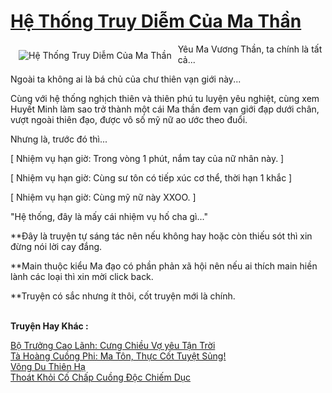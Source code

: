 <a href="https://utruyen.com/truyen/he-thong-truy-diem-cua-ma-than/19161/" title="Hệ Thống Truy Diễm Của Ma Thần"><h1>Hệ Thống Truy Diễm Của Ma Thần</h1></a><div style="display:table"><img align="right" style="float: left; padding: 10px;" src="https://utruyen.com/images/story/200x260/he-thong-truy-diem-cua-ma-than.jpg" alt="Hệ Thống Truy Diễm Của Ma Thần">Yêu Ma Vương Thần, ta chính là tất cả...<p></p>Ngoài ta không ai là bá chủ của chư thiên vạn giới này...<p></p>Cùng với hệ thống nghịch thiên và thiên phú tu luyện yêu nghiệt, cùng xem Huyết Minh làm sao trở thành một cái Ma thần đem vạn giới đạp dưới chân, vượt ngoài thiên đạo, được vô số mỹ nữ ao ước theo đuổi.<p></p>Nhưng là, trước đó thì...<p></p>[ Nhiệm vụ hạn giờ: Trong vòng 1 phút, nắm tay của nữ nhân này. ]<p></p>[ Nhiệm vụ hạn giờ: Cùng sư tôn có tiếp xúc cơ thể, thời hạn 1 khắc ]<p></p>[ Nhiệm vụ hạn giờ: Cùng mỹ nữ này XXOO. ]<p></p>"Hệ thống, đây là mấy cái nhiệm vụ hố cha gì..."<p></p>**Đây là truyện tự sáng tác nên nếu không hay hoặc còn thiếu sót thì xin đừng nói lời cay đắng.<p></p>**Main thuộc kiểu Ma đạo có phần phản xã hội nên nếu ai thích main hiền lành các loại thì xin mời click back.<p></p>**Truyện có sắc nhưng ít thôi, cốt truyện mới là chính.</div><p><br><b>Truyện Hay Khác :</b></p><a href="https://utruyen.com/truyen/bo-truong-cao-lanh-cung-chieu-vo-yeu-tan-troi/19070/" alt="Bộ Trưởng Cao Lãnh: Cưng Chiều Vợ yêu Tận Trời">Bộ Trưởng Cao Lãnh: Cưng Chiều Vợ yêu Tận Trời</a><br/><a href="https://github.com/quanluxury/ngontinhhot/tree/master/truyenhay/18952/" alt="Tà Hoàng Cuồng Phi: Ma Tôn, Thực Cốt Tuyệt Sủng!">Tà Hoàng Cuồng Phi: Ma Tôn, Thực Cốt Tuyệt Sủng!</a><br/><a href="https://github.com/quanluxury/ngontinhhot/tree/master/truyenhay/19370/" alt="Võng Du Thiên Hạ">Võng Du Thiên Hạ</a><br/><a href="https://github.com/quanluxury/ngontinhhot/tree/master/truyenhay/19375/" alt="Thoát Khỏi Cố Chấp Cuồng Độc Chiếm Dục">Thoát Khỏi Cố Chấp Cuồng Độc Chiếm Dục</a><br/>